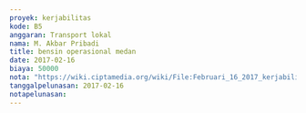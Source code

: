 ```yaml
---
proyek: kerjabilitas
kode: B5
anggaran: Transport lokal
nama: M. Akbar Pribadi
title: bensin operasional medan
date: 2017-02-16
biaya: 50000
nota: "https://wiki.ciptamedia.org/wiki/File:Februari_16_2017_kerjabilitas_B5_bensin_akbar.jpg"
tanggalpelunasan: 2017-02-16
notapelunasan:
---
```

